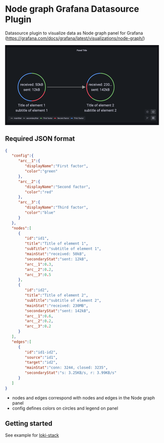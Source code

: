 # Node graph Grafana Datasource Plugin

Datasource plugin to visualize data as Node graph panel for Grafana (https://grafana.com/docs/grafana/latest/visualizations/node-graph/)

![img.png](docs/img.png)

## Required JSON format

```json
{
   "config":{
      "arc__1":{
         "displayName":"First factor",
         "color":"green"
      },
      "arc__2":{
         "displayName":"Second factor",
         "color":"red"
      },
      "arc__3":{
         "displayName":"Third factor",
         "color":"blue"
      }
   },
   "nodes":[
      {
         "id":"id1",
         "title":"Title of element 1",
         "subTitle":"subtitle of element 1",
         "mainStat":"received: 50kB",
         "secondaryStat":"sent: 12kB",
         "arc__1":0.3,
         "arc__2":0.2,
         "arc__3":0.5
      },
      {
         "id":"id2",
         "title":"Title of element 2",
         "subTitle":"subtitle of element 2",
         "mainStat":"received: 230MB",
         "secondaryStat":"sent: 142kB",
         "arc__1":0.6,
         "arc__2":0.2,
         "arc__3":0.2
      }
   ],
   "edges":[
      {
         "id":"id1-id2",
         "source":"id1",
         "target":"id2",
         "mainStat":"conn: 3244, closed: 3235",
         "secondaryStat":"s: 3.25KB/s, r: 3.99KB/s"
      }
   ]
}
```
- nodes and edges correspond with nodes and edges in the Node graph panel
- config defines colors on circles and legend on panel

## Getting started

See example for [loki-stack](examples/loki-stack/README.md)
